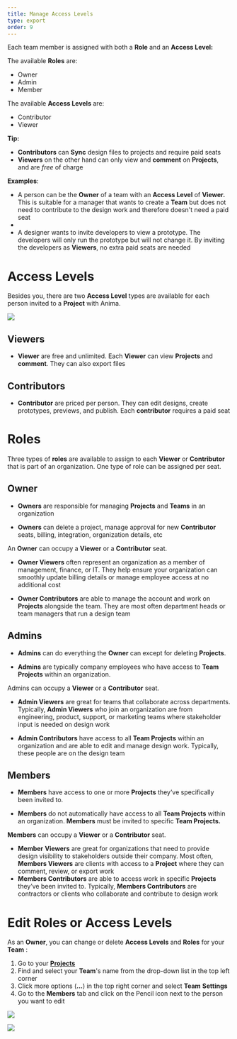 ```yaml
---
title: Manage Access Levels
type: export
order: 9
---
```


Each team member is assigned with both a **Role** and an **Access Level:**  

The available **Roles** are:
-   Owner
-   Admin
-   Member

The available **Access Levels** are:

-   Contributor
-   Viewer

**Tip:**

-   **Contributors** can **Sync** design files to projects and require paid seats
-   **Viewers** on the other hand can only view and **comment** on **Projects**, and are _free_ of charge

**Examples**:

-   A person can be the **Owner** of a team with an **Access Level** of **Viewer.** This is suitable for a manager that wants to create a **Team** but does not need to contribute to the design work and therefore doesn't need a paid seat
- 
-   A designer wants to invite developers to view a prototype. The developers will only run the prototype but will not change it. By inviting the developers as **Viewers**, no extra paid seats are needed

# Access Levels

Besides you, there are two **Access Level** types are available for each person invited to a **Project** with Anima.

[![](https://downloads.intercomcdn.com/i/o/97690551/b648e1fefd2b0f8695b83f14/Access+Levels+Chart%402x.png)](https://downloads.intercomcdn.com/i/o/97690551/b648e1fefd2b0f8695b83f14/Access+Levels+Chart%402x.png)

## Viewers

-   **Viewer** are free and unlimited. Each **Viewer** can view **Projects** and **comment**. They can also export files

## Contributors

-   **Contributor** are priced per person. They can edit designs, create prototypes, previews, and publish. Each **contributor** requires a paid seat

# Roles

Three types of **roles** are available to assign to each **Viewer** or **Contributor** that is part of an organization. One type of role can be assigned per seat.

## Owner

-   **Owners** are responsible for managing **Projects** and **Teams** in an organization

-   **Owners** can delete a project, manage approval for new **Contributor** seats, billing, integration, organization details, etc

An **Owner** can occupy a **Viewer** or a **Contributor** seat.

-   **Owner Viewers** often represent an organization as a member of management, finance, or IT. They help ensure your organization can smoothly update billing details or manage employee access at no additional cost

-   **Owner Contributors** are able to manage the account and work on **Projects** alongside the team. They are most often department heads or team managers that run a design team

## Admins

-   **Admins** can do everything the **Owner** can except for deleting **Projects**.

-   **Admins** are typically company employees who have access to **Team Projects** within an organization.

Admins can occupy a **Viewer** or a **Contributor** seat.

-   **Admin Viewers** are great for teams that collaborate across departments. Typically, **Admin Viewers** who join an organization are from engineering, product, support, or marketing teams where stakeholder input is needed on design work

-   **Admin Contributors** have access to all **Team Projects** within an organization and are able to edit and manage design work. Typically, these people are on the design team

## Members

-   **Members** have access to one or more **Projects** they’ve specifically been invited to.

-   **Members** do not automatically have access to all **Team Projects** within an organization. **Members** must be invited to specific **Team Projects.**

**Members** can occupy a **Viewer** or a **Contributor** seat.

-   **Member** **Viewers** are great for organizations that need to provide design visibility to stakeholders outside their company. Most often, **Members Viewers** are clients with access to a **Project** where they can comment, review, or export work
-   **Members Contributors** are able to access work in specific **Projects** they’ve been invited to. Typically, **Members Contributors** are contractors or clients who collaborate and contribute to design work

# Edit Roles or Access Levels

As an **Owner**, you can change or delete **Access Levels** and **Roles** for your **Team** :

1.  Go to your [**Projects**](https://projects.animaapp.com)
2.  Find and select your **Team**'s name from the drop-down list in the top left corner
3.  Click more options (**...**) in the top right corner and select **Team** **Settings**
4.  Go to the **Members** tab and click on the Pencil icon next to the person you want to edit

[![](https://downloads.intercomcdn.com/i/o/97851237/d1d8a085756d6d4f0c5cfb6c/Screen+Shot+2019-01-18+at+11.04.30+AM.png)](https://downloads.intercomcdn.com/i/o/97851237/d1d8a085756d6d4f0c5cfb6c/Screen+Shot+2019-01-18+at+11.04.30+AM.png)

[![](https://downloads.intercomcdn.com/i/o/97851360/7c7a7875ab6f53798da3b4a1/Screen+Shot+2019-01-18+at+11.09.16+AM.png)](https://downloads.intercomcdn.com/i/o/97851360/7c7a7875ab6f53798da3b4a1/Screen+Shot+2019-01-18+at+11.09.16+AM.png)
